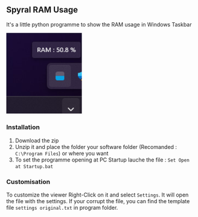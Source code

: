 ## Spyral RAM Usage

It's a little python programme to show the RAM usage in Windows Taskbar

<img src="capture.png" width="200" />

###  Installation

1. Download the zip
2. Unzip it and place the folder your software folder (Recomanded : `C:\Program Files`) or where you want
3. To set the programme opening at PC Startup lauche the file : `Set Open at Startup.bat`

### Customisation

To customize the viewer Right-Click on it and select `Settings`. It will open the file with the settings.
If your corrupt the file, you can find the template file `settings original.txt` in program folder.
